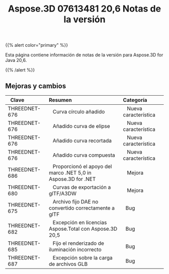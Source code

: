 ﻿---
title: Aspose.3D 07613481 20,6 Notas de la versión
type: docs
weight: 20
url: /es/java/aspose-3d-for-java-20-6-release-notes/
---
{{% alert color="primary" %}} 

Esta página contiene información de notas de la versión para Aspose.3D for Java 20,6.

{{% /alert %}} 
## **Mejoras y cambios**

|` `**Clave**|**Resumen**|**Categoría**|
|:- |:- |:- |
|THREEDNET-676 |` ` Curva círculo añadido|` ` Nueva característica|
|THREEDNET-676 |` ` Añadido curva de elipse|` ` Nueva característica|
|THREEDNET-676 |` ` Añadido curva recortada|` ` Nueva característica|
|THREEDNET-676 |` ` Añadido curva compuesta|` ` Nueva característica|
|THREEDNET-686 |` ` Proporcionó el apoyo del marco .NET 5,0 in Aspose.3D for .NET|` ` Mejora|
|THREEDNET-680 |` ` Curvas de exportación a glTF/A3DW|` ` Mejora|
|THREEDNET-675 |` ` Archivo fijo DAE no convertido correctamente a glTF|` `Bug|
|THREEDNET-682 |` ` Excepción en licencias Aspose.Total con Aspose.3D 20,5|` `Bug|
|THREEDNET-685 |` ` Fijo el renderizado de iluminación incorrecto|` `Bug|
|THREEDNET-687 |` ` Excepción sobre la carga de archivos GLB|` `Bug|

